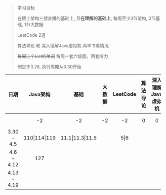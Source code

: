 > 学习目标
>
> 在跟上架构三期直播的基础上, 且**在理解的基础上**, 每周至少3节架构, 2节基础, 1节大数据
>
> LeetCode 2道
>
> 算法导论 和 深入理解Java虚拟机 两本书看情况
>
> ~~每周三个List的单词~~    每周一套六级题，两套听力
>
> 制定于3.28, 执行周期从3.30开始

|    日期     |   Java架构    |       基础       | 大数据 | LeetCode | 算法导论 | 深入理解Java虚拟机 |  六级  |
| :--------------------: | :-----------: | :--------------: | :----: | :------: | :------: | :----------------: | :----: |
|             |      -2       |        -2        |   -2   |    -2    |    0     |         0          | -2/ -4 |
| 3.30 - 4.5  | 110\|114\|119 | 11.1\|11.3\|11.5 |        |   5\|6   |          |                    |        |
| 4.6 - 4.12  |      127      |                  |        |          |          |                    |        |
| 4.13 - 4.19 |               |                  |        |          |          |                    |        |

